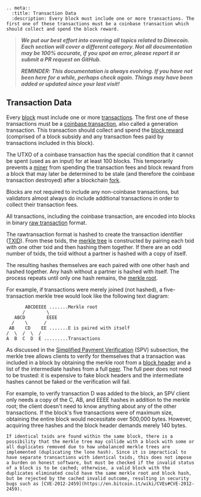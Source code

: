 ```{eval-rst}
.. meta::
  :title: Transaction Data
  :description: Every block must include one or more transactions. The first one of these transactions must be a coinbase transaction which should collect and spend the block reward.
```
> ***We put our best effort into covering all topics related to Dimecoin. Each section will cover a different category. Not all documentation may be 100% accurate, if you spot an error, please report it or submit a PR request on GitHub.***
>
> ***REMINDER: This documentation is always evolving. If you have not been here for a while, perhaps check again. Things may have been added or updated since your last visit!***

## Transaction Data

Every [block](../reference/glossary.md#block) must include one or more [transactions](../reference/glossary.md#transaction). The first one of these transactions must be a [coinbase transaction](../reference/glossary.md#coinbase-transaction), also called a generation transaction. This transaction should collect and spend the [block reward](../reference/glossary.md#block-reward) (comprised of a block subsidy and any transaction fees paid by transactions included in this block).

The UTXO of a coinbase transaction has the special condition that it cannot be spent (used as an input) for at least 100 blocks. This temporarily prevents a [miner](../reference/glossary.md#miner) from spending the transaction fees and block reward from a block that may later be determined to be stale (and therefore the coinbase transaction destroyed) after a blockchain [fork](../reference/glossary.md#fork).

Blocks are not required to include any non-coinbase transactions, but validators almost always do include additional transactions in order to collect their transaction fees.

All transactions, including the coinbase transaction, are encoded into blocks in binary [raw transaction](../reference/glossary.md#raw-transaction) format.

The rawtransaction format is hashed to create the transaction identifier ([TXID](../reference/glossary.md#transaction-identifiers)). From these txids, the [merkle tree](../reference/glossary.md#merkle-tree) is constructed by pairing each txid with one other txid and then hashing them together. If there are an odd number of txids, the txid without a partner is hashed with a copy of itself.

The resulting hashes themselves are each paired with one other hash and hashed together. Any hash without a partner is hashed with itself. The process repeats until only one hash remains, the [merkle root](../reference/glossary.md#merkle-root).

For example, if transactions were merely joined (not hashed), a five-transaction merkle tree would look like the following text diagram:

```
       ABCDEEEE .......Merkle root
      /        \
   ABCD        EEEE
  /    \      /
 AB    CD    EE .......E is paired with itself
/  \  /  \  /
A  B  C  D  E .........Transactions
```

As discussed in the [Simplified Payment Verification](../reference/glossary.md#simplified-payment-verification) (SPV) subsection, the merkle tree allows clients to verify for themselves that a transaction was included in a block by obtaining the merkle root from a [block header](../reference/glossary.md#block-header) and a list of the intermediate hashes from a full [peer](../reference/glossary.md#peer). The full peer does not need to be trusted: it is expensive to fake block headers and the intermediate hashes cannot be faked or the verification will fail.

For example, to verify transaction D was added to the block, an SPV client only needs a copy of the C, AB, and EEEE hashes in addition to the merkle root; the client doesn't need to know anything about any of the other transactions. If the block's five transactions were of maximum size, obtaining the entire block would necessitate over 500,000 bytes. However, acquiring three hashes and the block header demands merely 140 bytes.

```{note}
If identical txids are found within the same block, there is a possibility that the merkle tree may collide with a block with some or all duplicates removed due to how unbalanced merkle trees are implemented (duplicating the lone hash). Since it is impractical to have separate transactions with identical txids, this does not impose a burden on honest software, but must be checked if the invalid status of a block is to be cached; otherwise, a valid block with the duplicates eliminated could have the same merkle root and block hash, but be rejected by the cached invalid outcome, resulting in security bugs such as [CVE-2012-2459](https://en.bitcoin.it/wiki/CVEs#CVE-2012-2459).
```
